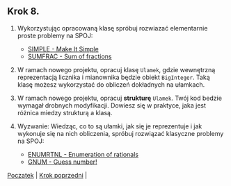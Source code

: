 ## Krok 8. 

1. Wykorzystując opracowaną klasę spróbuj rozwiazać 
elementarnie proste problemy na SPOJ: 
   * [SIMPLE - Make It Simple](https://www.spoj.com/problems/SIMPLE/)
   * [SUMFRAC - Sum of fractions](https://www.spoj.com/problems/SUMFRAC/)

2. W ramach nowego projektu, opracuj klasę `Ulamek`, gdzie wewnętrzną reprezentacją licznika i mianownika będzie obiekt `BigInteger`. 
Taką klasę możesz wykorzystać do obliczeń dokładnych na ułamkach.

3. W ramach nowego projektu, opracuj **strukturę** `Ulamek`. Twój kod bedzie wymagał drobnych modyfikacji. 
Dowiesz się w praktyce, jaka jest różnica miedzy strukturą a klasą.

4. Wyzwanie: Wiedząc, co to są ułamki, jak się je reprezentuje i jak wykonuje się na nich obliczenia, 
spróbuj rozwiązać klasyczne problemy na SPOJ: 
   * [ENUMRTNL - Enumeration of rationals](https://www.spoj.com/problems/ENUMRTNL/)
   * [GNUM - Guess number!](https://www.spoj.com/problems/GNUM/)


[Początek](README.md) | [Krok poprzedni](step07.md) |
